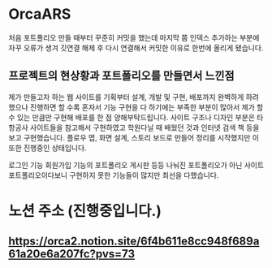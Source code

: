# OrcaARS

처음 포트폴리오 만들 때부터 꾸준히 커밋을 했는데 마지막 쯤 인덱스 추가하는 부분에 자꾸 오류가 생겨 깃연결 해제 후 다시 연결해서 커밋한 이유로 한번에 올리게 됐습니다.

## 프로젝트의 현상황과 포트폴리오를 만들면서 느낀점
  제가 만들고자 하는 웹 사이트를 기획부터 설계, 개발 및 구현, 배포까지 완벽하게 하려했으나 진행하면 할 수록 혼자서 기능 구현을 다 하기에는 부족한 부분이 많아서 제가 할 수 있는 만큼만 구현해 배포를 한 점 양해부탁드립니다.
  사이트 구조나 디자인 부분은 타 항공사 사이트들을 참고해서 구현하였고 학원다닐 때 배웠던 것과 인터넷 검색 책 등을 보고 구현했습니다.
  플로우 맵, 화면 설계, 스토리 보드로 만들어 정리를 시작했지만 이또한 진행중인 상태입니다.

  로그인 기능 회원가입 기능의 포트폴리오 게시판 등등 나눠진 포트폴리오가 아닌 사이트 포트폴리오이다보니 구현하지 못한 기능들이 많지만 최선을 다했습니다.

  
  # 노션 주소 (진행중입니다.)
  ## https://orca2.notion.site/6f4b611e8cc948f689a61a20e6a207fc?pvs=73

